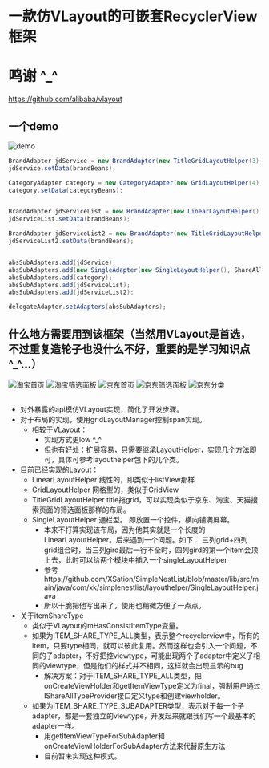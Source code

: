 # 一款仿VLayout的可嵌套RecyclerView框架

# 鸣谢 ^_^
https://github.com/alibaba/vlayout

## 一个demo
 ![demo](https://github.com/kaikaixue/)

```java
BrandAdapter jdService = new BrandAdapter(new TitleGridLayoutHelper(3), ShareAllTypeProvider.ADAPTER_ID_TITLE_GRID);
jdService.setData(brandBeans);

CategoryAdapter category = new CategoryAdapter(new GridLayoutHelper(4), ShareAllTypeProvider.ADAPTER_ID_GRID);
category.setData(categoryBeans);


BrandAdapter jdServiceList = new BrandAdapter(new LinearLayoutHelper(), ShareAllTypeProvider.ADAPTER_ID_LIST);
jdServiceList.setData(brandBeans);

BrandAdapter jdServiceList2 = new BrandAdapter(new TitleGridLayoutHelper(2), ShareAllTypeProvider.ADAPTER_ID_TITLE_GRID);
jdServiceList2.setData(brandBeans);


absSubAdapters.add(jdService);
absSubAdapters.add(new SingleAdapter(new SingleLayoutHelper(), ShareAllTypeProvider.ADAPTER_ID_SINGLE_DIVIDER));
absSubAdapters.add(category);
absSubAdapters.add(jdServiceList);
absSubAdapters.add(jdServiceList2);

delegateAdapter.setAdapters(absSubAdapters);
```

## 什么地方需要用到该框架（当然用VLayout是首选，不过重复造轮子也没什么不好，重要的是学习知识点 ^_^...）

 ![淘宝首页](https://github.com/kaikaixue/)
 ![淘宝筛选面板](https://github.com/kaikaixue/)
 ![京东首页](https://github.com/kaikaixue/)
 ![京东筛选面板](https://github.com/kaikaixue/)
 ![京东分类](https://github.com/kaikaixue/)




##
- 对外暴露的api模仿VLayout实现，简化了开发步骤。
- 对于布局的实现，使用gridLayoutManager控制span实现。
    - 相较于VLayout：
        - 实现方式更low ^_^
        - 但也有好处：扩展容易，只需要继承LayoutHelper，实现几个方法即可，具体可参考layouthelper包下的几个类。
- 目前已经实现的Layout：
    - LinearLayoutHelper 线性的，即类似于listView那样
    - GridLayoutHelper 网格型的，类似于GridView
    - TitleGridLayoutHelper title拖grid，可以实现类似于京东、淘宝、天猫搜索页面的筛选面板那样的布局。
    - SingleLayoutHelper 通栏型。 即放置一个控件，横向铺满屏幕。
        - 本来不打算实现该布局，因为他其实就是一个长度的LinearLayoutHelper。后来遇到一个问题。如下：
        三列grid+四列grid组合时，当三列gird最后一行不全时，四列gird的第一个item会顶上去，此时可以给两个模块中插入一个singleLayoutHelper
        - 参考https://github.com/XSation/SimpleNestList/blob/master/lib/src/main/java/com/xk/simplenestlist/layouthelper/SingleLayoutHelper.java
        - 所以干脆把他写出来了，使用也稍微方便了一点点。
- 关于itemShareType
    - 类似于VLayout的mHasConsistItemType变量。
    - 如果为ITEM_SHARE_TYPE_ALL类型，表示整个recyclerview中，所有的item，只要type相同，就可以彼此复用。然而这样也会引入一个问题，不同的子adapter，不好把控viewtype，可能出现两个子adapter中定义了相同的viewtype，但是他们的样式并不相同，这样就会出现显示的bug
        - 解决方案：对于ITEM_SHARE_TYPE_ALL类型，把onCreateViewHolder和getItemViewType定义为final，强制用户通过IShareAllTypeProvider接口定义type和创建viewholder。
    - 如果为ITEM_SHARE_TYPE_SUBADAPTER类型，表示对于每一个子adapter，都是一套独立的viewtype，开发起来就跟我们写一个最基本的adapter一样。
        - 用getItemViewTypeForSubAdapter和onCreateViewHolderForSubAdapter方法来代替原生方法
        - 目前暂未实现这种模式。

